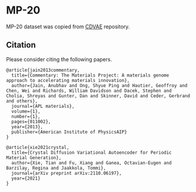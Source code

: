 # MP-20
MP-20 dataset was copied from [CDVAE](https://github.com/txie-93/cdvae) repository.

## Citation
Please consider citing the following papers.
```
@article{jain2013commentary,
  title={Commentary: The Materials Project: A materials genome approach to accelerating materials innovation},
  author={Jain, Anubhav and Ong, Shyue Ping and Hautier, Geoffroy and Chen, Wei and Richards, William Davidson and Dacek, Stephen and Cholia, Shreyas and Gunter, Dan and Skinner, David and Ceder, Gerbrand and others},
  journal={APL materials},
  volume={1},
  number={1},
  pages={011002},
  year={2013},
  publisher={American Institute of PhysicsAIP}
}
```
```
@article{xie2021crystal,
  title={Crystal Diffusion Variational Autoencoder for Periodic Material Generation},
  author={Xie, Tian and Fu, Xiang and Ganea, Octavian-Eugen and Barzilay, Regina and Jaakkola, Tommi},
  journal={arXiv preprint arXiv:2110.06197},
  year={2021}
}
```